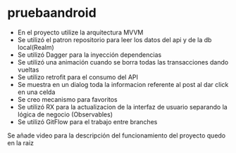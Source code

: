# pruebaandroid

* En el proyecto utilize la arquitectura MVVM
* Se utilizó el patron repositorio para leer los datos del api y de la db local(Realm)
* Se utilizó Dagger para la inyección dependencias
* Se utilizó una animación cuando se borra todas las transacciones dando vueltas
* Se utilizo retrofit para el consumo del API
* Se muestra en un dialog toda la informacion referente  al post al dar click en una celda
* Se creo mecanismo para favoritos
* Se utilizó RX para la actualizacion de la interfaz de usuario separando la lógica de negocio (Observables)
* Se utilizó GitFlow para el trabajo entre branches

Se añade video para la descripción del funcionamiento del proyecto quedo en la raiz